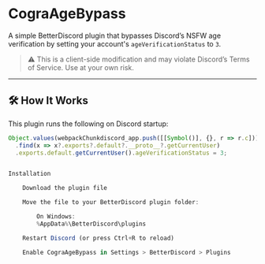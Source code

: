 # CograAgeBypass

A simple BetterDiscord plugin that bypasses Discord’s NSFW age verification by setting your account's `ageVerificationStatus` to `3`.

> ⚠️ This is a client-side modification and may violate Discord’s Terms of Service. Use at your own risk.

---

## 🛠 How It Works

This plugin runs the following on Discord startup:

```js
Object.values(webpackChunkdiscord_app.push([[Symbol()], {}, r => r.c]))
  .find(x => x?.exports?.default?.__proto__?.getCurrentUser)
  .exports.default.getCurrentUser().ageVerificationStatus = 3;


Installation

    Download the plugin file

    Move the file to your BetterDiscord plugin folder:

        On Windows:
        %AppData%\BetterDiscord\plugins

    Restart Discord (or press Ctrl+R to reload)

    Enable CograAgeBypass in Settings > BetterDiscord > Plugins

